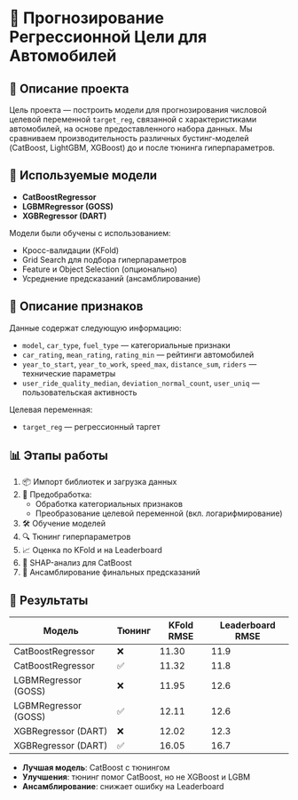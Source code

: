 # 🚗 Прогнозирование Регрессионной Цели для Автомобилей

## 📌 Описание проекта

Цель проекта — построить модели для прогнозирования числовой целевой переменной `target_reg`, связанной с характеристиками автомобилей, на основе предоставленного набора данных. Мы сравниваем производительность различных бустинг-моделей (CatBoost, LightGBM, XGBoost) до и после тюнинга гиперпараметров.

## 🧠 Используемые модели

- **CatBoostRegressor**
- **LGBMRegressor (GOSS)**
- **XGBRegressor (DART)**

Модели были обучены с использованием:
- Кросс-валидации (KFold)
- Grid Search для подбора гиперпараметров
- Feature и Object Selection (опционально)
- Усреднение предсказаний (ансамблирование)

## 🧾 Описание признаков

Данные содержат следующую информацию:

- `model`, `car_type`, `fuel_type` — категориальные признаки
- `car_rating`, `mean_rating`, `rating_min` — рейтинги автомобилей
- `year_to_start`, `year_to_work`, `speed_max`, `distance_sum`, `riders` — технические параметры
- `user_ride_quality_median`, `deviation_normal_count`, `user_uniq` — пользовательская активность

Целевая переменная:
- `target_reg` — регрессионный таргет

## 📊 Этапы работы

1. 📦 Импорт библиотек и загрузка данных
2. 🧹 Предобработка:
   - Обработка категориальных признаков
   - Преобразование целевой переменной (вкл. логарифмирование)
3. 🛠️ Обучение моделей
4. 🔍 Тюнинг гиперпараметров
5. 📈 Оценка по KFold и на Leaderboard
6. 🧠 SHAP-анализ для CatBoost
7. 🧮 Ансамблирование финальных предсказаний

## 🏁 Результаты

| Модель | Тюнинг | KFold RMSE | Leaderboard RMSE |
|--------|--------|------------|------------------|
| CatBoostRegressor | ❌ | 11.30 | 11.9 |
| CatBoostRegressor | ✅ | 11.32 | 11.8 |
| LGBMRegressor (GOSS) | ❌ | 11.95 | 12.6 |
| LGBMRegressor (GOSS) | ✅ | 12.11 | 12.6 |
| XGBRegressor (DART) | ❌ | 12.02 | 12.3 |
| XGBRegressor (DART) | ✅ | 16.05 | 16.7 |

- **Лучшая модель**: CatBoost с тюнингом
- **Улучшения**: тюнинг помог CatBoost, но не XGBoost и LGBM
- **Ансамблирование**: снижает ошибку на Leaderboard
